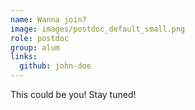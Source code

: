 ```yaml
---
name: Wanna join?
image: images/postdoc_default_small.png
role: postdoc
group: alum
links:
  github: john-doe
---
```


This could be you! Stay tuned!
